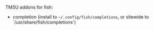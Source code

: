 TMSU addons for fish:

* completion (install to `~/.config/fish/completions`, or sitewide to
  `/usr/share/fish/completions')

